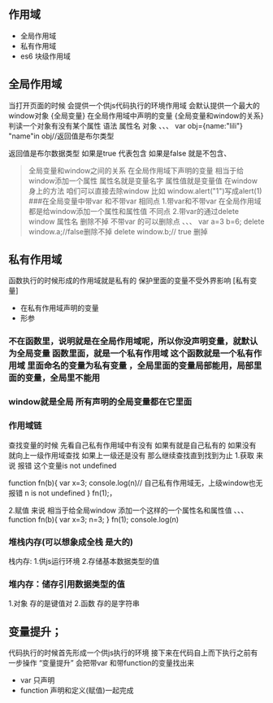 ## 作用域
+ 全局作用域
+ 私有作用域
+ es6 块级作用域

## 全局作用域
当打开页面的时候 会提供一个供js代码执行的环境作用域 会默认提供一个最大的window对象
{全局变量} 在全局作用域中声明的变量
{全局变量和window的关系}
判读一个对象有没有某个属性
语法 属性名 对象
、、、
var obj={name:"lili"}
"name"in obj//返回值是布尔类型

返回值是布尔数据类型 如果是true 代表包含 如果是false 就是不包含、
> 全局变量和window之间的关系 在全局作用域下声明的变量 相当于给window添加一个属性 属性名就是变量名字 属性值就是变量值
>在window身上的方法 咱们可以直接去除window 比如 window.alert("1")写成alert(1)
###在全局变量中带var 和不带var
  相同点 1.带var和不带var 在全局作用域都是给window添加一个属性和属性值
  不同点 2.带var的通过delete window 属性名 删除不掉 不带var 的可以删除点
  、、、 
  var a=3
  b=6;
  delete window.a;//false删除不掉
  delete window.b;// true 删掉

## 私有作用域
函数执行的时候形成的作用域就是私有的 保护里面的变量不受外界影响
   [私有变量]
   + 在私有作用域声明的变量
   + 形参


### 不在函数里，说明就是在全局作用域呢，所以你没声明变量，就默认为全局变量  函数里面，就是一个私有作用域   这个函数就是一个私有作用域  里面命名的变量为私有变量 ，全局里面的变量局部能用，局部里面的变量，全局里不能用 

### window就是全局 所有声明的全局变量都在它里面


### 作用域链
查找变量的时候 先看自己私有作用域中有没有 如果有就是自己私有的 如果没有 就向上一级作用域查找 如果上一级还是没有 那么继续查找直到找到为止
1.获取 来说 报错 这个变量is not undefined

function fn(b){
    var x=3;
    console.log(n)// 自己私有作用域无，上级window也无 报错  n is not undefined
}
fn(1);，

2.赋值  来说 相当于给全局window 添加一个这样的一个属性名和属性值
、、、
function fn(b){
    var x=3;
    n=3;
}
fn(1);
console.log(n)



### 堆栈内存(可以想象成全栈 是大的)
栈内存:
1.供js运行环境
2.存储基本数据类型的值
### 堆内存：储存引用数据类型的值
1.对象 存的是键值对
2.函数 存的是字符串


## 变量提升；
代码执行的时候首先形成一个供js执行的环境 接下来在代码自上而下执行之前有一步操作  “变量提升”
会把带var 和带function的变量找出来
+ var 只声明
+ function 声明和定义(赋值)一起完成 